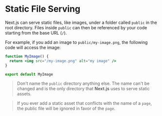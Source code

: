 # Static File Serving

Next.js can serve static files, like images, under a folder called `public` in the root directory. Files inside `public` can then be referenced by your code starting from the base URL (`/`).

For example, if you add an image to `public/my-image.png`, the following code will access the image:

```jsx
function MyImage() {
  return <img src="/my-image.png" alt="my image" />
}

export default MyImage
```

> Don't name the `public` directory anything else. The name can't be changed and is the only directory that **Next.js** uses to serve static assets.

> If you ever add a static asset that conflicts with the name of a `page`, the public file will be ignored in favor of the `page`.
